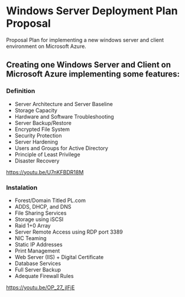 # Windows Server Deployment Plan Proposal
Proposal Plan for implementing a new windows server and client environment on Microsoft Azure.

## Creating one Windows Server and Client on Microsoft Azure implementing some features:

### Definition
-	Server Architecture and Server Baseline
-	Storage Capacity
-	Hardware and Software Troubleshooting
-	Server Backup/Restore
-	Encrypted File System
-	Security Protection
-	Server Hardening
-	Users and Groups for Active Directory
-	Principle of Least Privilege
-	Disaster Recovery

https://youtu.be/U7nKFBDR18M

### Instalation
-	Forest/Domain Titled PL.com
-	ADDS, DHCP, and DNS
-	File Sharing Services
-	Storage using iSCSI
-	Raid 1+0 Array 
-	Server Remote Access using RDP port 3389
-	NIC Teaming
-	Static IP Addresses
-	Print Management
-	Web Server (IIS) + Digital Certificate
-	Database Services
-	Full Server Backup
-	Adequate Firewall Rules

https://youtu.be/OP_27_jlFjE
